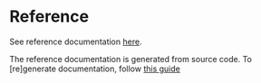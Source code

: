# Reference

See reference documentation [here](./../dist/api/docs/core.md).

The reference documentation is generated from source code. To [re]generate documentation, follow [this guide](./maintain/build#documentation)
